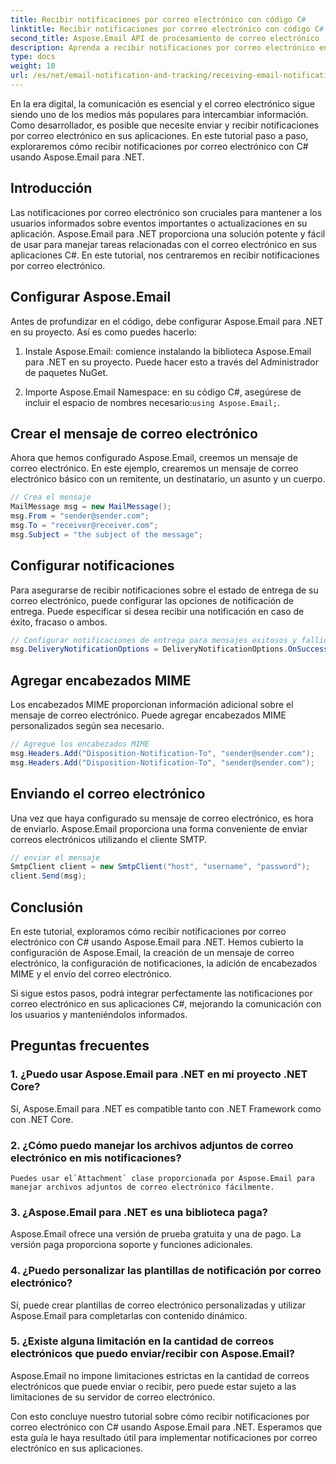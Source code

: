```yaml
---
title: Recibir notificaciones por correo electrónico con código C#
linktitle: Recibir notificaciones por correo electrónico con código C#
second_title: Aspose.Email API de procesamiento de correo electrónico .NET
description: Aprenda a recibir notificaciones por correo electrónico en C# usando Aspose.Email para .NET. Se proporciona un ejemplo de código eficiente.
type: docs
weight: 10
url: /es/net/email-notification-and-tracking/receiving-email-notifications-with-csharp-code/
---
```



En la era digital, la comunicación es esencial y el correo electrónico sigue siendo uno de los medios más populares para intercambiar información. Como desarrollador, es posible que necesite enviar y recibir notificaciones por correo electrónico en sus aplicaciones. En este tutorial paso a paso, exploraremos cómo recibir notificaciones por correo electrónico con C# usando Aspose.Email para .NET.

## Introducción

Las notificaciones por correo electrónico son cruciales para mantener a los usuarios informados sobre eventos importantes o actualizaciones en su aplicación. Aspose.Email para .NET proporciona una solución potente y fácil de usar para manejar tareas relacionadas con el correo electrónico en sus aplicaciones C#. En este tutorial, nos centraremos en recibir notificaciones por correo electrónico.

## Configurar Aspose.Email

Antes de profundizar en el código, debe configurar Aspose.Email para .NET en su proyecto. Así es como puedes hacerlo:

1. Instale Aspose.Email: comience instalando la biblioteca Aspose.Email para .NET en su proyecto. Puede hacer esto a través del Administrador de paquetes NuGet.

2.  Importe Aspose.Email Namespace: en su código C#, asegúrese de incluir el espacio de nombres necesario:`using Aspose.Email;`.

## Crear el mensaje de correo electrónico

Ahora que hemos configurado Aspose.Email, creemos un mensaje de correo electrónico. En este ejemplo, crearemos un mensaje de correo electrónico básico con un remitente, un destinatario, un asunto y un cuerpo.

```csharp
// Crea el mensaje
MailMessage msg = new MailMessage();
msg.From = "sender@sender.com";
msg.To = "receiver@receiver.com";
msg.Subject = "the subject of the message";
```

## Configurar notificaciones

Para asegurarse de recibir notificaciones sobre el estado de entrega de su correo electrónico, puede configurar las opciones de notificación de entrega. Puede especificar si desea recibir una notificación en caso de éxito, fracaso o ambos.

```csharp
// Configurar notificaciones de entrega para mensajes exitosos y fallidos
msg.DeliveryNotificationOptions = DeliveryNotificationOptions.OnSuccess | DeliveryNotificationOptions.OnFailure;
```

## Agregar encabezados MIME

Los encabezados MIME proporcionan información adicional sobre el mensaje de correo electrónico. Puede agregar encabezados MIME personalizados según sea necesario.

```csharp
// Agregue los encabezados MIME
msg.Headers.Add("Disposition-Notification-To", "sender@sender.com");
msg.Headers.Add("Disposition-Notification-To", "sender@sender.com");
```

## Enviando el correo electrónico

Una vez que haya configurado su mensaje de correo electrónico, es hora de enviarlo. Aspose.Email proporciona una forma conveniente de enviar correos electrónicos utilizando el cliente SMTP.

```csharp
// enviar el mensaje
SmtpClient client = new SmtpClient("host", "username", "password");
client.Send(msg);
```

## Conclusión

En este tutorial, exploramos cómo recibir notificaciones por correo electrónico con C# usando Aspose.Email para .NET. Hemos cubierto la configuración de Aspose.Email, la creación de un mensaje de correo electrónico, la configuración de notificaciones, la adición de encabezados MIME y el envío del correo electrónico.

Si sigue estos pasos, podrá integrar perfectamente las notificaciones por correo electrónico en sus aplicaciones C#, mejorando la comunicación con los usuarios y manteniéndolos informados.

## Preguntas frecuentes

### 1. ¿Puedo usar Aspose.Email para .NET en mi proyecto .NET Core?
   Sí, Aspose.Email para .NET es compatible tanto con .NET Framework como con .NET Core.

### 2. ¿Cómo puedo manejar los archivos adjuntos de correo electrónico en mis notificaciones?
    Puedes usar el`Attachment` clase proporcionada por Aspose.Email para manejar archivos adjuntos de correo electrónico fácilmente.

### 3. ¿Aspose.Email para .NET es una biblioteca paga?
   Aspose.Email ofrece una versión de prueba gratuita y una de pago. La versión paga proporciona soporte y funciones adicionales.

### 4. ¿Puedo personalizar las plantillas de notificación por correo electrónico?
   Sí, puede crear plantillas de correo electrónico personalizadas y utilizar Aspose.Email para completarlas con contenido dinámico.

### 5. ¿Existe alguna limitación en la cantidad de correos electrónicos que puedo enviar/recibir con Aspose.Email?
   Aspose.Email no impone limitaciones estrictas en la cantidad de correos electrónicos que puede enviar o recibir, pero puede estar sujeto a las limitaciones de su servidor de correo electrónico.

Con esto concluye nuestro tutorial sobre cómo recibir notificaciones por correo electrónico con C# usando Aspose.Email para .NET. Esperamos que esta guía le haya resultado útil para implementar notificaciones por correo electrónico en sus aplicaciones. 